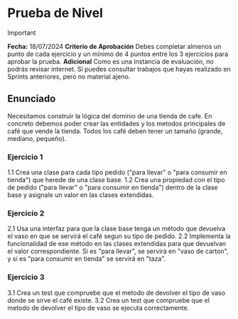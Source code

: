 # Prueba de Nivel
> [!IMPORTANT]
> **Fecha:** 18/07/2024
> **Criterio de Aprobación** Debes completar almenos un punto de cada ejercicio y un mínimo de 4 puntos entre los 3 ejercicios para aprobar la prueba.
> **Adicional** Como es una instancia de evaluación, no podrás revisar internet. Sí puedes consultar trabajos que hayas realizado en Sprints anteriores, pero no material ajeno.

## Enunciado

Necesitamos construir la lógica del dominio de una tienda de cafe. En concreto debemos poder crear las entidades y los metodos principales de café que vende la tienda. Todos los café deben tener un tamaño (grande, mediano, pequeño).

### Ejercicio 1

1.1 Crea una clase para cada tipo pedido ("para llevar" o "para consumir en tienda") que herede de una clase base.
1.2 Crea una propiedad con el tipo de pedido ("para llevar" o "para consumir en tienda") dentro de la clase base y asignale un valor en las clases extendidas.

### Ejercicio 2

2.1 Usa una interfaz para que la clase base tenga un método que devuelva el vaso en que se servirá el café segun su tipo de pedido.
2.2 Implementa la funcionalidad de ese método en las clases extendidas para que devuelvan el valor correspondiente. Si es "para llevar", se servirá en "vaso de carton", y si es "para consumir en tienda" se servirá en "taza".

### Ejercicio 3

3.1 Crea un test que compruebe que el metodo de devolver el tipo de vaso donde se sirve el café existe.
3.2 Crea un test que compruebe que el metodo de devolver el tipo de vaso se ejecuta correctamente.
